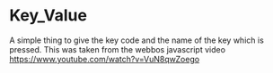 # Key_Value
A simple thing to give the key code and the name of the key which is pressed. This was taken from the webbos javascript video https://www.youtube.com/watch?v=VuN8qwZoego